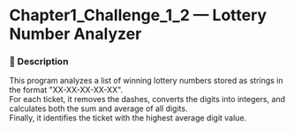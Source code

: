 # Chapter1_Challenge_1_2 — Lottery Number Analyzer

### 🎯 Description
This program analyzes a list of winning lottery numbers stored as strings in the format "XX-XX-XX-XX-XX".  
For each ticket, it removes the dashes, converts the digits into integers, and calculates both the sum and average of all digits.  
Finally, it identifies the ticket with the highest average digit value.
